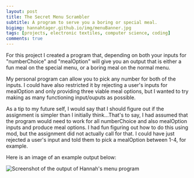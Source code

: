 ```yaml
---
layout: post
title: The Secret Menu Scrambler
subtitle: A program to serve you a boring or special meal. 
bigimg: hannahtager.github.io/img/menuBanner.jpg
tags: [projects, electronic textiles, computer science, coding]
comments: true
---
```

For this project I created a program that, depending on both your inputs for "numberChoice" and "mealOption" will give you an output that is either a fun meal on the special menu, or a boring meal on the normal menu. 

My personal program can allow you to pick any number for both of the inputs. I could have also restricted it by rejecting a user's inputs for mealOption and only providing three viable meal options, but I wanted to try making as many functioning input/ouputs as possible. 

As a tip to my future self, I would say that I should figure out if the assignment is simpler than I initially think...That's to say, I had assumed that the program would need to work for all numberChoice and also mealOption inputs and produce meal options. I had fun figuring out how to do this using mod, but the assignment did not actually call for that. I could have just rejected a user's input and told them to pick a mealOption between 1-4, for example. 

Here is an image of an example output below:

![Screenshot of the output of Hannah's menu program](https://hannahtager.github.io/img/menuOutput.png)
